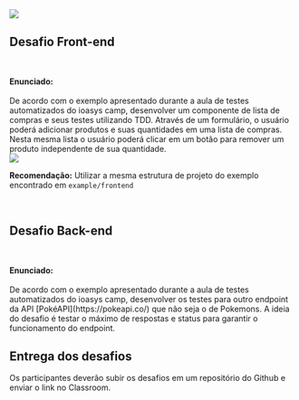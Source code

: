 <img src="https://media.discordapp.net/attachments/1192110717126582273/1232786617605820456/Testes_Automatizados_3.png?ex=662ab981&is=66296801&hm=2808dd2d1651d7a2608ed1a9b0950745537864016ad12d99cf744d74cbe73d6e&=&format=webp&quality=lossless&width=1079&height=359" />

## Desafio Front-end

<br />

<p>
<b>Enunciado:</b> <br /><br />De acordo com o exemplo apresentado durante a aula de testes 
automatizados do ioasys camp, desenvolver um componente de lista de compras e seus testes utilizando TDD.
Através de um formulário, o usuário poderá adicionar produtos e suas quantidades em uma 
lista de compras. Nesta mesma lista o usuário poderá clicar em um botão para remover um 
produto independente de sua quantidade.

<br />

<img src="https://media.discordapp.net/attachments/1192110717126582273/1233207085588545606/image.png?ex=662c4119&is=662aef99&hm=794fd7e0eee07d156f842e135a55db8c81998476acce87770e2bf1c4831851bc&=&format=webp&quality=lossless&width=795&height=449" />

**Recomendação:** Utilizar a mesma estrutura de projeto do exemplo encontrado em `example/frontend`

<br />

## Desafio Back-end

<br /> 
<p>
<b>Enunciado:</b> <br /><br />De acordo com o exemplo apresentado durante a aula de testes 
automatizados do ioasys camp, desenvolver os testes para outro endpoint da API [PokéAPI](https://pokeapi.co/) que
não seja o de Pokemons. A ideia do desafio é testar o máximo de respostas e status para garantir o funcionamento
do endpoint.
</p>

## Entrega dos desafios

Os participantes deverão subir os desafios em um repositório do Github e enviar
o link no Classroom.
